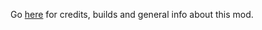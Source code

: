 Go [here](https://www.nexusmods.com/stardewvalley/mods/9704) for credits, builds and general info about this mod.